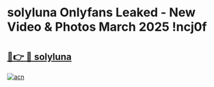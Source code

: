 # solyluna Onlyfans Leaked - New Video & Photos March 2025 !ncj0f

# <h2><a href="https://luts8y.iuczelnia.edu.pl?title=solyluna&ref=ncj0f">🔗👉 🔴 solyluna</a></h2>

[![acn](https://github.com/user-attachments/assets/0f9c940e-d8b0-45ae-aac7-cd30a18b3e1c)](https://luts8y.iuczelnia.edu.pl?title=solyluna&ref=ncj0f)

